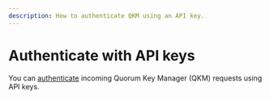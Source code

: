 ```yaml
---
description: How to authenticate QKM using an API key.
---
```


# Authenticate with API keys

You can [authenticate](../../Concepts/Auth.md#authentication) incoming Quorum Key Manager (QKM) requests using API keys.
